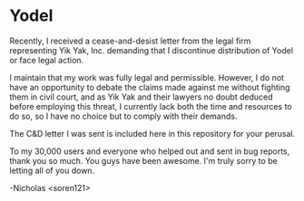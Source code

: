 # Yodel

Recently, I received a cease-and-desist letter from the legal firm representing Yik Yak, Inc. demanding that I
discontinue distribution of Yodel or face legal action.

I maintain that my work was fully legal and permissible. However, I do not have an opportunity to debate the claims
made against me without fighting them in civil court, and as Yik Yak and their lawyers no doubt deduced before 
employing this threat, I currently lack both the time and resources to do so, so I have no choice but to comply with 
their demands.

The C&D letter I was sent is included here in this repository for your perusal.

To my 30,000 users and everyone who helped out and sent in bug reports, thank you so much. You guys have been awesome. 
I'm truly sorry to be letting all of you down.

-Nicholas &lt;soren121&gt;